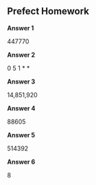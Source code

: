 ## Prefect Homework

**Answer 1**

447770

**Answer 2**

0 5 1 * *

**Answer 3**

14,851,920

**Answer 4**

88605

**Answer 5**

514392

**Answer 6**

8